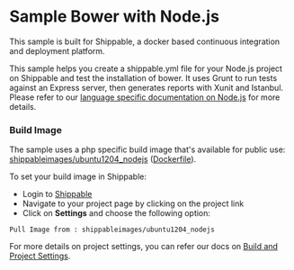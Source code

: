 Sample Bower with Node.js
=================

This sample is built for Shippable, a docker based continuous integration and deployment platform.

This sample helps you create a shippable.yml file for your Node.js project on Shippable and test the installation of bower. It uses Grunt to run tests against an Express server, then generates reports with Xunit and Istanbul. Please refer to our [language specific documentation on Node.js](http://docs.shippable.com/languages/#nodejs) for more details.

### Build Image

The sample uses a php specific build image that's available for public use:
[shippableimages/ubuntu1204_nodejs](https://registry.hub.docker.com/u/shippableimages/ubuntu1204_nodejs)  ([Dockerfile](https://github.com/shippableImages/ubuntu1204_nodejs/blob/master/Dockerfile)).

To set your build image in Shippable:
- Login to [Shippable](https://www.shippable.com) 
- Navigate to your project page by clicking on the project link
- Click on **Settings** and choose the following option:

`Pull Image from : shippableimages/ubuntu1204_nodejs`

For more details on project settings, you can refer our docs on  [Build and Project Settings](http://docs.shippable.com/project_settings).
